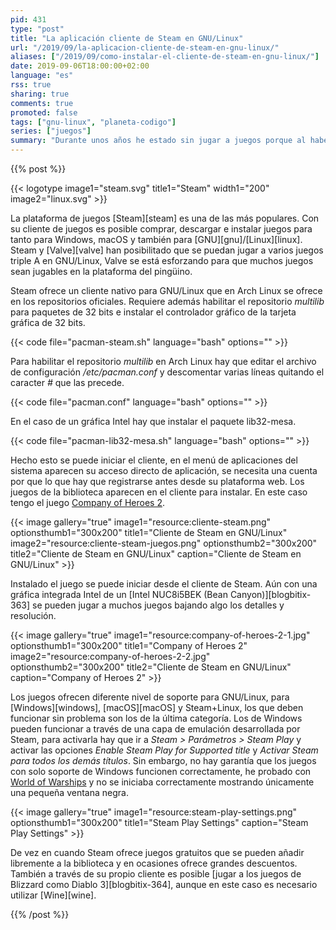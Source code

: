 ```yaml
---
pid: 431
type: "post"
title: "La aplicación cliente de Steam en GNU/Linux"
url: "/2019/09/la-aplicacion-cliente-de-steam-en-gnu-linux/"
aliases: ["/2019/09/como-instalar-el-cliente-de-steam-en-gnu-linux/"]
date: 2019-09-06T18:00:00+02:00
language: "es"
rss: true
sharing: true
comments: true
promoted: false
tags: ["gnu-linux", "planeta-codigo"]
series: ["juegos"]
summary: "Durante unos años he estado sin jugar a juegos porque al haberme pasado a GNU/Linux creía que no se podía al menos a los juegos comerciales actuales, en GNU/Linux hay algunos juegos que funcionan perfectamente como juegos retro con RetroArch, SuperTux, OpenTTD o Battle for Wesnoth en entre algunos de diversos géneros. Pero la realidad es que con Wine y el cliente de Steam son dos posibilidades para jugar a algunos perfectamente y tener un catálogo que no llega a la altura de Windows pero bastante amplio."
---
```


{{% post %}}

{{< logotype image1="steam.svg" title1="Steam" width1="200" image2="linux.svg" >}}

La plataforma de juegos [Steam][steam] es una de las más populares. Con su cliente de juegos es posible comprar, descargar e instalar juegos para tanto para Windows, macOS y también para [GNU][gnu]/[Linux][linux]. Steam y [Valve][valve] han posibilitado que se puedan jugar a varios juegos triple A en GNU/Linux, Valve se está esforzando para que muchos juegos sean jugables en la plataforma del pingüino.

Steam ofrece un cliente nativo para GNU/Linux que en Arch Linux se ofrece en los repositorios oficiales. Requiere además habilitar el repositorio _multilib_ para paquetes de 32 bits e instalar el controlador gráfico de la tarjeta gráfica de 32 bits.

{{< code file="pacman-steam.sh" language="bash" options="" >}}

Para habilitar el repositorio _multilib_ en Arch Linux hay que editar el archivo de configuración _/etc/pacman.conf_ y descomentar varias líneas quitando el caracter _#_ que las precede.

{{< code file="pacman.conf" language="bash" options="" >}}

En el caso de un gráfica Intel hay que instalar el paquete lib32-mesa.

{{< code file="pacman-lib32-mesa.sh" language="bash" options="" >}}

Hecho esto se puede iniciar el cliente, en el menú de aplicaciones del sistema aparecen su acceso directo de aplicación, se necesita una cuenta por que lo que hay que registrarse antes desde su plataforma web. Los juegos de la biblioteca aparecen en el cliente para instalar. En este caso tengo el juego [Company of Heroes 2](https://store.steampowered.com/app/231430/Company_of_Heroes_2/).

{{< image
    gallery="true"
    image1="resource:cliente-steam.png" optionsthumb1="300x200" title1="Cliente de Steam en GNU/Linux"
    image2="resource:cliente-steam-juegos.png" optionsthumb2="300x200" title2="Cliente de Steam en GNU/Linux"
    caption="Cliente de Steam en GNU/Linux" >}}

Instalado el juego se puede iniciar desde el cliente de Steam. Aún con una gráfica integrada Intel de un [Intel NUC8i5BEK (Bean Canyon)][blogbitix-363] se pueden jugar a muchos juegos bajando algo los detalles y resolución.

{{< image
    gallery="true"
    image1="resource:company-of-heroes-2-1.jpg" optionsthumb1="300x200" title1="Company of Heroes 2"
    image2="resource:company-of-heroes-2-2.jpg" optionsthumb2="300x200" title2="Cliente de Steam en GNU/Linux"
    caption="Company of Heroes 2" >}}

Los juegos ofrecen diferente nivel de soporte para GNU/Linux, para [Windows][windows], [macOS][macOS] y Steam+Linux, los que deben funcionar sin problema son los de la última categoría. Los de Windows pueden funcionar a través de una capa de emulación desarrollada por Steam, para activarla hay que ir a _Steam > Parámetros > Steam Play_ y activar las opciones _Enable Steam Play for Supported title_ y _Activar Steam para todos los demás títulos_. Sin embargo, no hay garantía que los juegos con solo soporte de Windows funcionen correctamente, he probado con [World of Warships](https://store.steampowered.com/app/552990/World_of_Warships/) y no se iniciaba correctamente mostrando únicamente una pequeña ventana negra.

{{< image
    gallery="true"
    image1="resource:steam-play-settings.png" optionsthumb1="300x200" title1="Steam Play Settings"
    caption="Steam Play Settings" >}}

De vez en cuando Steam ofrece juegos gratuitos que se pueden añadir libremente a la biblioteca y en ocasiones ofrece grandes descuentos. También a través de su propio cliente es posible [jugar a los juegos de Blizzard como Diablo 3][blogbitix-364], aunque en este caso es necesario utilizar [Wine][wine].

{{% /post %}}

